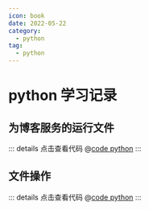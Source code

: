 ```yaml
---
icon: book
date: 2022-05-22
category:
  - python
tag:
  - python
---
```


# python 学习记录

## 为博客服务的运行文件
::: details 点击查看代码
@[code python](./run-script/run.py)
:::

## 文件操作

::: details 点击查看代码
@[code python](./run-script/file_operate.py)
:::

